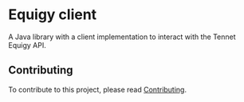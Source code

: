 # Equigy client

A Java library with a client implementation to interact with the Tennet Equigy API.

## Contributing

To contribute to this project, please read [Contributing](https://github.com/alliander-opensource/equigy-client/blob/master/CONTRIBUTING.md).

